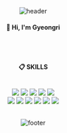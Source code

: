 <div align="center"> 
<img src="https://capsule-render.vercel.app/api?type=waving&color=7F7FD5&text=%20Gyeongri%20%20&height=200&fontSize=90&fontColor=ffffff" alt="header"><br/>



  
####  :wave: Hi, I'm Gyeongri

  
 <br/>
 <br/>
  
####  :clipboard: SKILLS
  
 <br/>
  
<img src="https://img.shields.io/badge/JAVA-007396?style=for-the-badge&logo=Java&logoColor=white">
<img src="https://img.shields.io/badge/Spring-6DB33F?style=for-the-badge&logo=Spring&logoColor=white">
<img src="https://img.shields.io/badge/springboot-6DB33F?style=for-the-badge&logo=springboot&logoColor=white">
<img src="https://img.shields.io/badge/MySQL-4479A1?style=for-the-badge&logo=MySQL&logoColor=white">
<img src="https://img.shields.io/badge/mariaDB-003545?style=for-the-badge&logo=mariaDB&logoColor=white"><br/>
<img src="https://img.shields.io/badge/Oracle-F80000?style=for-the-badge&logo=Oracle&logoColor=white"> 
<img src="https://img.shields.io/badge/aws-232F3E?style=for-the-badge&logo=Amazon aws&logoColor=white">
<img src="https://img.shields.io/badge/Eclipse-2C2255?style=for-the-badge&logo=Eclipse%20IDE&logoColor=white">
<img src="https://img.shields.io/badge/git-F05032?style=for-the-badge&logo=git&logoColor=white">
<img src="https://img.shields.io/badge/VSCode-007ACC?style=for-the-badge&logo=VisualStudioCode&logoColor=white">
<img src="https://img.shields.io/badge/gradle-02303A?style=for-the-badge&logo=gradle&logoColor=white">
 
   <br/>
   <br/>




 <!--
![gyeongri's GitHub stats](https://github-readme-stats.vercel.app/api?username=gyeongri&show_icons=true&theme=radical)<br/>
[![gyeongri's GitHub stats](https://github-readme-stats.vercel.app/api?username=anuraghazra)](https://github.com/anuraghazra/github-readme-stats)
 
![header](https://capsule-render.vercel.app/api?type=cylinder&color=000000&height=150&section=header&text=WELCOME&fontColor=ffffff&fontSize=70&animation=fadeIn&fontAlignY=55&desc=%20&descAlignY=62&descAlign=62)

 ![gyeongri's GitHub stats](https://github-readme-stats.vercel.app/api?username=gyeongri&show_icons=true&theme=스타일) <br/>
[![Top Langs](https://github-readme-stats.vercel.app/api/top-langs/?username=gyeongri&layout=compact)](https://github.com/gyeongri/github-readme-stats) <br/>
#### :pencil2: Study log
 
  <br/>
  
[![Velog's GitHub stats](https://velog-readme-stats.vercel.app/api?name=somm&color=dark)](https://velog.io/@somm)

-->

<!--
**gyeongri/gyeongri** is a ✨ _special_ ✨ repository because its `README.md` (this file) appears on your GitHub profile.

Here are some ideas to get you started:

- 🔭 I’m currently working on ...
- 🌱 I’m currently learning ...
- 👯 I’m looking to collaborate on ...
- 🤔 I’m looking for help with ...
- 💬 Ask me about ...
- 📫 How to reach me: ...
- 😄 Pronouns: ...
- ⚡ Fun fact: ...
-->
![footer](https://capsule-render.vercel.app/api?section=footer&type=waving&color=7F7FD5)

</div>
